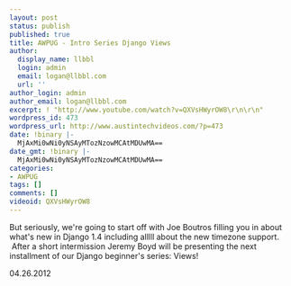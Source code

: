 ```yaml
---
layout: post
status: publish
published: true
title: AWPUG - Intro Series Django Views
author:
  display_name: llbbl
  login: admin
  email: logan@llbbl.com
  url: ''
author_login: admin
author_email: logan@llbbl.com
excerpt: ! "http://www.youtube.com/watch?v=QXVsHWyrOW8\r\n\r\n"
wordpress_id: 473
wordpress_url: http://www.austintechvideos.com/?p=473
date: !binary |-
  MjAxMi0wNi0yNSAyMTozNzowMCAtMDUwMA==
date_gmt: !binary |-
  MjAxMi0wNi0yNSAyMTozNzowMCAtMDUwMA==
categories:
- AWPUG
tags: []
comments: []
videoid: QXVsHWyrOW8
---
```

<p>But seriously, we're going to start off with Joe Boutros filling you in about what's new in Django 1.4
 including alllll about the new timezone support.  After a short intermission Jeremy Boyd will be presenting
 the next installment of our Django beginner's series: Views!</p>
<p>04.26.2012</p>
